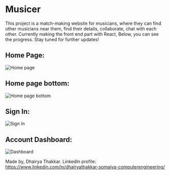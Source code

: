 # Musicer
This project is a match-making website for musicians, where they can find other musicians near them, find their details, collaborate, chat with each other. Currently making the front end part with React, Below, you can see the progress. Stay tuned for further updates!

 ## Home Page:
![Home page](https://github.com/Dhairya004/musicer/assets/84791206/38d2f6d3-014b-45ea-bd71-1d83af98f6ab)

## Home page bottom:
![Home page bottom](https://github.com/Dhairya004/musicer/assets/84791206/9ab808cb-8be5-42af-bf6d-f5dfe2d6c2cc)

## Sign In:
![Sign In](https://github.com/Dhairya004/musicer/assets/84791206/0b5f9c8a-9a69-4617-a87d-6a399ab1830a)

## Account Dashboard:
![Dashboard](https://github.com/Dhairya004/musicer/assets/84791206/fbf52727-a0dc-44de-9467-b7d590366f48)


Made by, Dhairya Thakkar. LinkedIn profile: https://www.linkedin.com/in/dhairyathakkar-somaiya-computerengineering/
